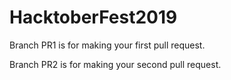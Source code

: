 # HacktoberFest2019

Branch PR1 is for making your first pull request.

Branch PR2 is for making your second pull request.
